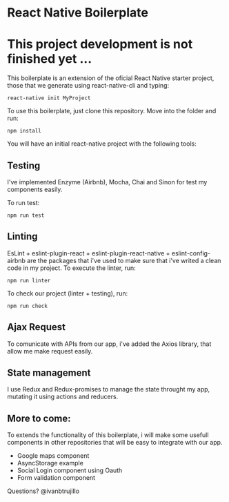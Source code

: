 # React Native Boilerplate

# This project development is not finished yet ...

This boilerplate is an extension of the oficial React Native starter project, those that we generate using react-native-cli and typing:

```
react-native init MyProject
```
To use this boilerplate, just clone this repository. Move into the folder and run:

```
npm install
```
You will have an initial react-native project with the following tools:

## Testing
I've implemented Enzyme (Airbnb), Mocha, Chai and Sinon for test my components easily.

To run test:
```
npm run test
```
## Linting
EsLint + eslint-plugin-react + eslint-plugin-react-native + eslint-config-airbnb are the packages that i've used to make sure that i've writed a clean code in my project. To execute the linter, run:
```
npm run linter
```

To check our project (linter + testing), run:
```
npm run check
```

## Ajax Request
To comunicate with APIs from our app, i've added the Axios library, that allow me make request easily.

## State management
I use Redux and Redux-promises to manage the state throught my app, mutating it using actions and reducers.

## More to come:
To extends the functionality of this boilerplate, i will make some usefull components in other repositories that will be easy to integrate with our app.

* Google maps component
* AsyncStorage example
* Social Login component using Oauth
* Form validation component


Questions? @ivanbtrujillo
